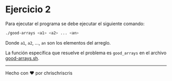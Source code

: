 # Ejercicio 2

Para ejecutar el programa se debe ejecutar el siguiente comando:

```bash
./good-arrays <a1> <a2> ... <an>
```

Donde `a1`, `a2`, ..., `an` son los elementos del arreglo.

La función específica que resuelve el problema es `good_arrays` en el archivo [good-arrays.sh](good-arrays.sh).

---
Hecho con :heart: por chrischriscris
